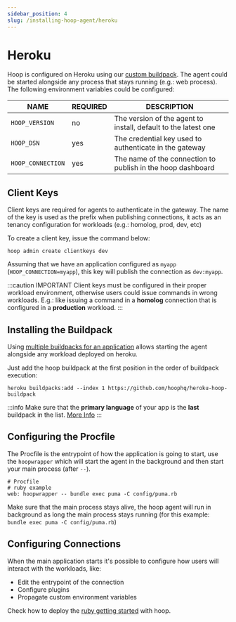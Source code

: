 ```yaml
---
sidebar_position: 4
slug: /installing-hoop-agent/heroku
---
```


# Heroku

Hoop is configured on Heroku using our [custom buildpack](https://github.com/hoophq/heroku-hoop-buildpack). The agent could be started alongside any process that stays running (e.g.: web process). The following environment variables could be configured:

| NAME                    | REQUIRED | DESCRIPTION                                                        |
|------------------------ | -------- | ------------------------------------------------------------------ |
| `HOOP_VERSION`          | no       | The version of the agent to install, default to the latest one     |
| `HOOP_DSN`              | yes      | The credential key used to authenticate in the gateway             |
| `HOOP_CONNECTION`       | yes      | The name of the connection to publish in the hoop dashboard        |

## Client Keys

Client keys are required for agents to authenticate in the gateway. The name of the key is used as the prefix when publishing connections, it acts as an tenancy configuration for workloads (e.g.: homolog, prod, dev, etc)

To create a client key, issue the command below:

```shell
hoop admin create clientkeys dev
```

Assuming that we have an application configured as `myapp` (`HOOP_CONNECTION=myapp`), this key will publish the connection as `dev:myapp`.

:::caution IMPORTANT
Client keys must be configured in their proper workload environment, otherwise users could issue commands in wrong workloads. E.g.: like issuing a command in a **homolog** connection that is configured in a **production** workload.
:::

## Installing the Buildpack

Using [multiple buildpacks for an application](https://devcenter.heroku.com/articles/using-multiple-buildpacks-for-an-app) allows starting the agent alongside any workload deployed on heroku.

Just add the hoop buildpack at the first position in the order of buildpack execution:

```shell
heroku buildpacks:add --index 1 https://github.com/hoophq/heroku-hoop-buildpack
```

:::info
Make sure that the **primary language** of your app is the **last** buildpack in the list. [More Info](https://devcenter.heroku.com/articles/using-multiple-buildpacks-for-an-app#adding-a-buildpack)
:::

## Configuring the Procfile

The Procfile is the entrypoint of how the application is going to start, use the `hoopwrapper` which will start the agent in the background and then start your main process (after `--`).

```shell
# Procfile
# ruby example
web: hoopwrapper -- bundle exec puma -C config/puma.rb
```

Make sure that the main process stays alive, the hoop agent will run in background as long the main process stays running (for this example: `bundle exec puma -C config/puma.rb`)

## Configuring Connections

When the main application starts it's possible to configure how users will interact with the workloads, like:

- Edit the entrypoint of the connection
- Configure plugins
- Propagate custom environment variables

Check how to deploy the [ruby getting started](../tutorials/heroku.md) with hoop.